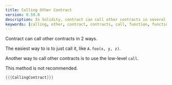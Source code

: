 ```yaml
---
title: Calling Other Contract
version: 0.59.0
description: In Solidity, contract can call other contracts in several ways
keywords: [calling, other, contract, contracts, call, function, functions]
---
```


Contract can call other contracts in 2 ways.

The easiest way to is to just call it, like `A.foo(x, y, z)`.

Another way to call other contracts is to use the low-level `call`.

This method is not recommended.

```rust
{{{CallingContract}}}
```
